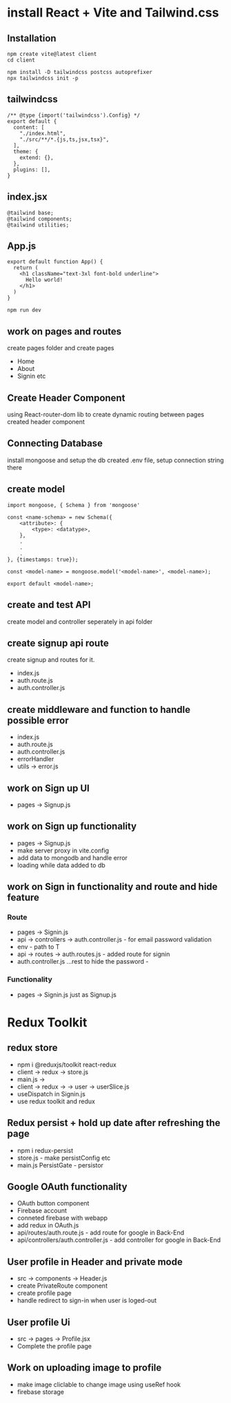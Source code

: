 
# install React + Vite and Tailwind.css 

## Installation
```
npm create vite@latest client
cd client
```

```
npm install -D tailwindcss postcss autoprefixer
npx tailwindcss init -p
```

## tailwindcss
```
/** @type {import('tailwindcss').Config} */
export default {
  content: [
    "./index.html",
    "./src/**/*.{js,ts,jsx,tsx}",
  ],
  theme: {
    extend: {},
  },
  plugins: [],
}
```

## index.jsx
```
@tailwind base;
@tailwind components;
@tailwind utilities;
```

## App.js
```
export default function App() {
  return (
    <h1 className="text-3xl font-bold underline">
      Hello world!
    </h1>
  )
}
```

```
npm run dev
```

## work on pages and routes

create pages folder and create pages 
- Home 
- About 
- Signin etc

## Create Header Component
using React-router-dom lib to create dynamic routing between pages
created header component

## Connecting Database
install mongoose and setup the db
created .env file, setup connection string there

## create model

```
import mongoose, { Schema } from 'mongoose'

const <name-schema> = new Schema({
    <attribute>: {
        <type>: <datatype>,
    },
    .
    .
    .
}, {timestamps: true});

const <model-name> = mongoose.model('<model-name>', <model-name>);

export default <model-name>;

```
## create and test API

create model and controller seperately in api folder

## create signup api route

create signup and routes for it.
- index.js 
- auth.route.js
- auth.controller.js


## create middleware and function to handle possible error

- index.js 
- auth.route.js
- auth.controller.js 
- errorHandler
- utils -> error.js

## work on Sign up UI 

- pages -> Signup.js

## work on Sign up functionality

- pages -> Signup.js
- make server proxy in vite.config
- add data to mongodb and handle error 
- loading while data added to db 

## work on Sign in functionality and route and hide feature

### Route
- pages -> Signin.js
- api -> controllers -> auth.controller.js - for email password validation 
- env - path to T
- api -> routes -> auth.routes.js - added route for signin
- auth.controller.js ...rest to hide the password - 

### Functionality
- pages -> Signin.js just as Signup.js

# Redux Toolkit

## redux store
- npm i @reduxjs/toolkit react-redux
- client -> redux -> store.js
- main.js ->  
- client -> redux -> -> user -> userSlice.js
- useDispatch in Signin.js
- use redux toolkit and redux

## Redux persist + hold up date after refreshing the page 
- npm i redux-persist
- store.js - make persistConfig etc
- main.js PersistGate - persistor 

## Google OAuth functionality
- OAuth button component
- Firebase account 
- conneted firebase with webapp
- add redux in OAuth.js
- api/routes/auth.route.js - add route for google in Back-End
- api/controllers/auth.controller.js - add controller for google in Back-End

## User profile in Header and private mode
- src -> components -> Header.js
- create PrivateRoute component   
- create profile page 
- handle redirect to sign-in when user is loged-out  

## User profile Ui
- src -> pages -> Profile.jsx
- Complete the profile page

## Work on uploading image to profile
- make image cliclable to change image using useRef hook
- firebase storage
  

